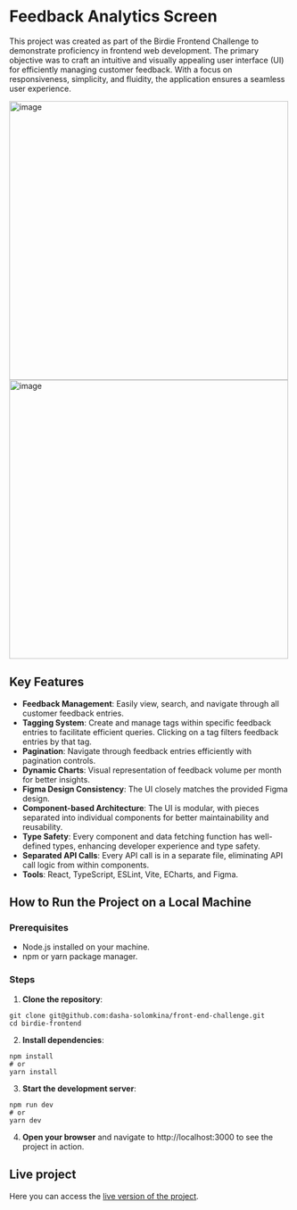 # Feedback Analytics Screen

This project was created as part of the Birdie Frontend Challenge to demonstrate proficiency in frontend web development. The primary objective was to craft an intuitive and visually appealing user interface (UI) for efficiently managing customer feedback. With a focus on responsiveness, simplicity, and fluidity, the application ensures a seamless user experience.

<img src="https://github.com/user-attachments/assets/00396a54-cd65-4b8d-800a-822c5d7f6175" alt="image" width="500"/>
<img src="https://github.com/user-attachments/assets/0d4b8d0e-99dd-427f-8b7a-d8af91229fff" alt="image" width="500"/>

## Key Features

- **Feedback Management**: Easily view, search, and navigate through all customer feedback entries.
- **Tagging System**: Create and manage tags within specific feedback entries to facilitate efficient queries. Clicking on a tag filters feedback entries by that tag.
- **Pagination**: Navigate through feedback entries efficiently with pagination controls.
- **Dynamic Charts**: Visual representation of feedback volume per month for better insights.
- **Figma Design Consistency**: The UI closely matches the provided Figma design.
- **Component-based Architecture**: The UI is modular, with pieces separated into individual components for better maintainability and reusability.
- **Type Safety**: Every component and data fetching function has well-defined types, enhancing developer experience and type safety.
- **Separated API Calls**: Every API call is in a separate file, eliminating API call logic from within components.
- **Tools**: React, TypeScript, ESLint, Vite, ECharts, and Figma.

## How to Run the Project on a Local Machine

### Prerequisites

- Node.js installed on your machine.
- npm or yarn package manager.

### Steps

1. **Clone the repository**:

```
git clone git@github.com:dasha-solomkina/front-end-challenge.git
cd birdie-frontend
```

2. **Install dependencies**:

```
npm install
# or
yarn install
```

3. **Start the development server**:

```
npm run dev
# or
yarn dev
```

4. **Open your browser** and navigate to http://localhost:3000 to see the project in action.

## Live project

Here you can access the [live version of the project](https://front-end-challenge-ten-brown.vercel.app/).
